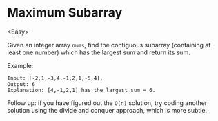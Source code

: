 # Maximum Subarray

\<Easy>

Given an integer array `nums`, find the contiguous subarray (containing at least
one number) which has the largest sum and return its sum.

Example:

```
Input: [-2,1,-3,4,-1,2,1,-5,4],
Output: 6
Explanation: [4,-1,2,1] has the largest sum = 6.
```

Follow up: if you have figured out the `O(n)` solution, try coding another
solution using the divide and conquer approach, which is more subtle.

